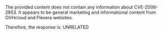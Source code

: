 The provided content does not contain any information about CVE-2006-2853. It appears to be general marketing and informational content from OVHcloud and Flexera websites.

Therefore, the response is: UNRELATED